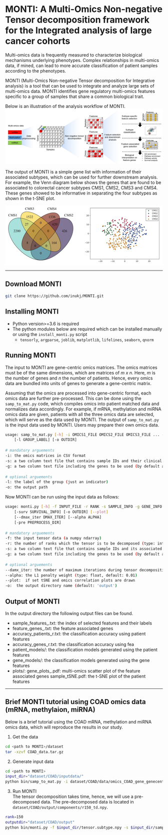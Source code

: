 # MONTI: A Multi-Omics Non-negative Tensor decomposition framework for the Integrated analysis of large cancer cohorts

Multi-omics data is frequently measured to characterize biological mechanisms underlying phenotypes. Complex relationships in multi-omics data, if mined, can lead to more accurate classification of patient samples according to the phenotypes.

MONTI (Multi-Omics Non-negative Tensor decomposition for Integrative analysis) is a tool that can be used to integrate and analyze large sets of multi-omics data. MONTI identifies gene regulatory multi-omics features specific to a group of samples that share a common biological trait.

Below is an illustration of the analysis workflow of MONTI.
![workflow](./images/monti_workflow.jpg)

The output of MONTI is a simple gene list with information of their associated subtypes, which can be used for further downstream analysis. For example, the Venn diagram below shows the genes that are found to be associated to colorectal cancer subtypes CMS1, CMS2, CMS3 and CMS4. These genes showed to be informative in separating the four subtypes as shown in the t-SNE plot.
<!--![example output](./images/monti_outputexample.png =250x)-->
<img src="./images/monti_outputexample.png" alt="example output" width="600"/>

---

## Download MONTI
```bash
git clone https://github.com/inukj/MONTI.git
```

## Installing MONTI
* Python version>=3.6 is required
* The python modules below are required which can be installed manually or using the `install_monti.py` script
  * `tensorly`, `argparse`, `joblib`, `matplotlib`, `lifelines`, `seaborn`, `qnorm`

## Running MONTI
The input to MONTI are gene-centric omics matrices. The omics matrices must be of the same dimensions, which are matrices of _m x n_. Here, _m_ is the number of genes and _n_ the number of patients. Hence, every omics data are bundled into units of genes to generate a gene-centric matrix.

Assuming that the omics are processed into gene-centric format, each omics data are further pre-processed. This can be done using the `samp_to_mat.py` code, which compiles omics into patient matched data and normalizes data accordingly. For example, if mRNA, methylation and miRNA omics data are given, patients with all the three omics data are selected, which will serve as the data used by MONTI. The output of `samp_to_mat.py` is the input data used by MONTI. Users may prepare their own omics data.


```bash
usage: samp_to_mat.py [-h] -i OMICS1_FILE OMICS2_FILE OMICS3_FILE ... -s SAMPLE_INFO -g GENE_INFO
	[-l GROUP_LABEL] [-o OUTDIR]

# mandatory arguements
-i: the omics matrices in CSV format
-s: a two column text file that contains sample IDs and their clinical features (e.g., subtype)
-g: a two column text file including the genes to be used (by default a list or 14K protein coding genes are provided)

# optional arguements
-l: the label of the group (just an indicator)
-o: the output path
```

Now MONTI can be run using the input data as follows:
```bash
usage: monti.py [-h] -f INPUT_FILE -r RANK -s SAMPLE_INFO -g GENE_INFO
	[-surv SURVIVAL_INFO] [-o OUTDIR] [--plot]
	[--dmax_iter DMAX_ITER] [--alpha ALPHA]
	[-pre PREPROCESS_DIR]

# mandatory arguements
-f: the input tensor data (a numpy ndarray)
-r: the number of ranks which the tensor is to be decomposed (type: int)
-s: a two column text file that contains sample IDs and its associated breast cancer subtype
-g: a two column text file including the genes to be used (by default a list or 14K protein coding genes are provided)

# optional arguements
--damx_iter: the number of maximum iterations during tensor decomposition (default: 300)
--alpha: the L1 penalty weight (type: float, default: 0.01)
--plot:	 if set tSNE and omics correlation plots are drawn
-o:	 the output directory name (default: 'output')
```

## Output of MONTI
In the output directory the following output files can be found. 
* sample_features_<rank>.txt: the index of selected features and their labels
* feature_genes_<rank>.txt: the feature associated genes
* accuracy_patients_r<rank>.txt: the classification accuracy using patient features
* accuracy_genes_r<rank>.txt: the classification accuracy using fea
* patient_models/: the classification models generated using the patient features
* gene_models/: the classification models generated using the gene features
* plots/: 
	gene_plots_<subtype>.pdf: multi-omics scatter plot of the feature associated genes
	sample_tSNE.pdf: the t-SNE plot of the patient features

---

## Brief MONTI tutorial using COAD omics data (mRNA, methylaion, miRNA)
Below is a brief tutorial using the COAD mRNA, methylation and miRNA omics data, which will reproduce the results in our study.

1. Get the data
```bash
cd <path to MONTI>/dataset
tar -xzvf COAD_data.tar.gz
```

2. Generate input data
``` bash
cd <path to MONTI>
input_dir="dataset/COAD/inputdata/"
python bin/samp_to_mat.py -i dataset/COAD/data/omics_COAD_gene_genecentric.csv dataset/COAD/data/omics_COAD_meth450_genecentric.csv dataset/COAD/data/omics_COAD_mirna_genecentric.csv -s dataset/COAD/data/subtype_info.txt -l subtype -g annotation/gene_info_withheader.txt -o $input_dir
```

3. Run MONTI  
The tensor decomposition takes time, hence, we will use a pre-decomposed data. The pre-decomposed data is located in `dataset/COAD/output/components/r150_td.npy`.
``` bash
rank=150
outputdir="dataset/COAD/output"
python bin/monti.py -f $input_dir/tensor.subtype.npy -s $input_dir/sampinfo_subtype.txt -g $input_dir/geneinfo_subtype.txt -r $rank -o $outputdir --plot
```







